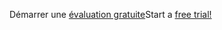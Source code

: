 <span data-ttu-id="2adc6-101">Démarrer une [évaluation gratuite](https://go.microsoft.com/fwlink/?linkid=847861)</span><span class="sxs-lookup"><span data-stu-id="2adc6-101">Start a [free trial!](https://go.microsoft.com/fwlink/?linkid=847861)</span></span>
